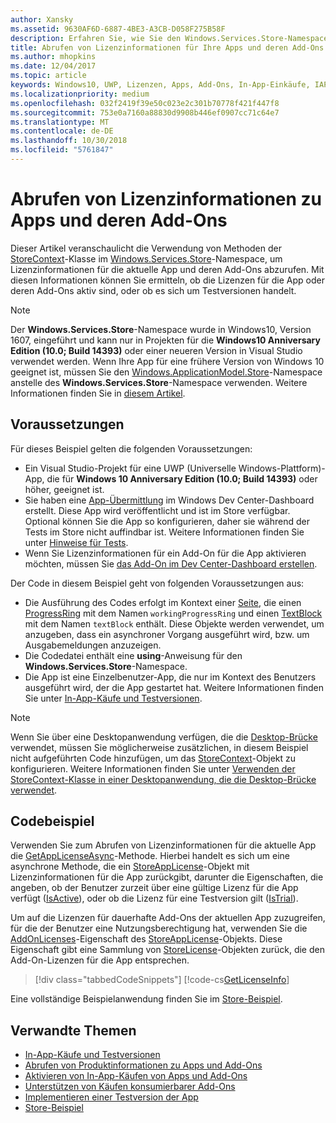 ```yaml
---
author: Xansky
ms.assetid: 9630AF6D-6887-4BE3-A3CB-D058F275B58F
description: Erfahren Sie, wie Sie den Windows.Services.Store-Namespace verwenden, um Lizenzinformationen für die aktuelle App und ihre Add-Ons abzurufen.
title: Abrufen von Lizenzinformationen für Ihre Apps und deren Add-Ons
ms.author: mhopkins
ms.date: 12/04/2017
ms.topic: article
keywords: Windows10, UWP, Lizenzen, Apps, Add-Ons, In-App-Einkäufe, IAPs, Windows.Services.Store
ms.localizationpriority: medium
ms.openlocfilehash: 032f2419f39e50c023e2c301b70778f421f447f8
ms.sourcegitcommit: 753e0a7160a88830d9908b446ef0907cc71c64e7
ms.translationtype: MT
ms.contentlocale: de-DE
ms.lasthandoff: 10/30/2018
ms.locfileid: "5761847"
---
```

# <a name="get-license-info-for-apps-and-add-ons"></a>Abrufen von Lizenzinformationen zu Apps und deren Add-Ons

Dieser Artikel veranschaulicht die Verwendung von Methoden der [StoreContext](https://msdn.microsoft.com/library/windows/apps/windows.services.store.storecontext.aspx)-Klasse im [Windows.Services.Store](https://msdn.microsoft.com/library/windows/apps/windows.services.store.aspx)-Namespace, um Lizenzinformationen für die aktuelle App und deren Add-Ons abzurufen. Mit diesen Informationen können Sie ermitteln, ob die Lizenzen für die App oder deren Add-Ons aktiv sind, oder ob es sich um Testversionen handelt.

> [!NOTE]
> Der **Windows.Services.Store**-Namespace wurde in Windows10, Version 1607, eingeführt und kann nur in Projekten für die **Windows10 Anniversary Edition (10.0; Build 14393)** oder einer neueren Version in Visual Studio verwendet werden. Wenn Ihre App für eine frühere Version von Windows 10 geeignet ist, müssen Sie den [Windows.ApplicationModel.Store](https://msdn.microsoft.com/library/windows/apps/windows.applicationmodel.store.aspx)-Namespace anstelle des **Windows.Services.Store**-Namespace verwenden. Weitere Informationen finden Sie in [diesem Artikel](in-app-purchases-and-trials-using-the-windows-applicationmodel-store-namespace.md).

## <a name="prerequisites"></a>Voraussetzungen

Für dieses Beispiel gelten die folgenden Voraussetzungen:
* Ein Visual Studio-Projekt für eine UWP (Universelle Windows-Plattform)-App, die für **Windows 10 Anniversary Edition (10.0; Build 14393)** oder höher, geeignet ist.
* Sie haben eine [App-Übermittlung](https://msdn.microsoft.com/windows/uwp/publish/app-submissions) im Windows Dev Center-Dashboard erstellt. Diese App wird veröffentlicht und ist im Store verfügbar. Optional können Sie die App so konfigurieren, daher sie während der Tests im Store nicht auffindbar ist. Weitere Informationen finden Sie unter [Hinweise für Tests](in-app-purchases-and-trials.md#testing).
* Wenn Sie Lizenzinformationen für ein Add-On für die App aktivieren möchten, müssen Sie [das Add-On im Dev Center-Dashboard erstellen](../publish/add-on-submissions.md).

Der Code in diesem Beispiel geht von folgenden Voraussetzungen aus:
* Die Ausführung des Codes erfolgt im Kontext einer [Seite](https://msdn.microsoft.com/library/windows/apps/windows.ui.xaml.controls.page.aspx), die einen [ProgressRing](https://msdn.microsoft.com/library/windows/apps/windows.ui.xaml.controls.progressring.aspx) mit dem Namen ```workingProgressRing``` und einen [TextBlock](https://msdn.microsoft.com/library/windows/apps/windows.ui.xaml.controls.textblock.aspx) mit dem Namen ```textBlock``` enthält. Diese Objekte werden verwendet, um anzugeben, dass ein asynchroner Vorgang ausgeführt wird, bzw. um Ausgabemeldungen anzuzeigen.
* Die Codedatei enthält eine **using**-Anweisung für den **Windows.Services.Store**-Namespace.
* Die App ist eine Einzelbenutzer-App, die nur im Kontext des Benutzers ausgeführt wird, der die App gestartet hat. Weitere Informationen finden Sie unter [In-App-Käufe und Testversionen](in-app-purchases-and-trials.md#api_intro).

> [!NOTE]
> Wenn Sie über eine Desktopanwendung verfügen, die die [Desktop-Brücke](https://developer.microsoft.com/windows/bridges/desktop) verwendet, müssen Sie möglicherweise zusätzlichen, in diesem Beispiel nicht aufgeführten Code hinzufügen, um das [StoreContext](https://msdn.microsoft.com/library/windows/apps/windows.services.store.storecontext.aspx)-Objekt zu konfigurieren. Weitere Informationen finden Sie unter [Verwenden der StoreContext-Klasse in einer Desktopanwendung, die die Desktop-Brücke verwendet](in-app-purchases-and-trials.md#desktop).

## <a name="code-example"></a>Codebeispiel

Verwenden Sie zum Abrufen von Lizenzinformationen für die aktuelle App die [GetAppLicenseAsync](https://docs.microsoft.com/uwp/api/windows.services.store.storecontext.getapplicenseasync)-Methode. Hierbei handelt es sich um eine asynchrone Methode, die ein [StoreAppLicense](https://msdn.microsoft.com/library/windows/apps/windows.services.store.storeapplicense.aspx)-Objekt mit Lizenzinformationen für die App zurückgibt, darunter die Eigenschaften, die angeben, ob der Benutzer zurzeit über eine gültige Lizenz für die App verfügt ([IsActive](https://docs.microsoft.com/uwp/api/windows.services.store.storeapplicense.isactive)), oder ob die Lizenz für eine Testversion gilt ([IsTrial](https://docs.microsoft.com/uwp/api/windows.services.store.storeapplicense.istrial)).

Um auf die Lizenzen für dauerhafte Add-Ons der aktuellen App zuzugreifen, für die der Benutzer eine Nutzungsberechtigung hat, verwenden Sie die [AddOnLicenses](https://docs.microsoft.com/uwp/api/windows.services.store.storeapplicense.addonlicenses)-Eigenschaft des [StoreAppLicense](https://msdn.microsoft.com/library/windows/apps/windows.services.store.storeapplicense.aspx)-Objekts. Diese Eigenschaft gibt eine Sammlung von [StoreLicense](https://msdn.microsoft.com/library/windows/apps/windows.services.store.storelicense.aspx)-Objekten zurück, die den Add-On-Lizenzen für die App entsprechen.

> [!div class="tabbedCodeSnippets"]
[!code-cs[GetLicenseInfo](./code/InAppPurchasesAndLicenses_RS1/cs/GetLicenseInfoPage.xaml.cs#GetLicenseInfo)]

Eine vollständige Beispielanwendung finden Sie im [Store-Beispiel](https://github.com/Microsoft/Windows-universal-samples/tree/master/Samples/Store).

## <a name="related-topics"></a>Verwandte Themen

* [In-App-Käufe und Testversionen](in-app-purchases-and-trials.md)
* [Abrufen von Produktinformationen zu Apps und Add-Ons](get-product-info-for-apps-and-add-ons.md)
* [Aktivieren von In-App-Käufen von Apps und Add-Ons](enable-in-app-purchases-of-apps-and-add-ons.md)
* [Unterstützen von Käufen konsumierbarer Add-Ons](enable-consumable-add-on-purchases.md)
* [Implementieren einer Testversion der App](implement-a-trial-version-of-your-app.md)
* [Store-Beispiel](https://github.com/Microsoft/Windows-universal-samples/tree/master/Samples/Store)
